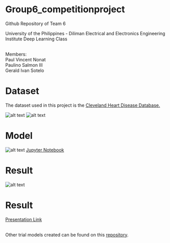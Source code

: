 # Group6_competitionproject

Github Repository of Team 6

University of the Philippines - Diliman Electrical and Electronics Engineering Institute Deep Learning Class

<br> Members:
<br> Paul Vincent Nonat
<br> Paulino Salmon III
<br> Gerald Ivan Sotelo

# Dataset
The dataset used in this project is the 
[Cleveland Heart Disease Database.](http://archive.ics.uci.edu/ml/datasets/statlog+(heart))

![alt text](https://github.com/paul028/Group6_competitionproject/blob/master/data1.png)
![alt text](https://github.com/paul028/Group6_competitionproject/blob/master/data.png)

# Model
![alt text](https://github.com/paul028/Group6_competitionproject/blob/master/model.PNG)
[Jupyter Notebook](https://github.com/paul028/Group6_competitionproject/blob/master/model7.ipynb)
# Result

![alt text](https://github.com/paul028/Group6_competitionproject/blob/master/output.png)

# Result
[Presentation Link](https://docs.google.com/presentation/d/1Dod3dAaCxlER1MniDv-eGVfuJ_8eAOy8/edit#slide=id.p1)

<br> Other trial models created can be found on this [repository](https://github.com/paul028/MachineLearningWithaHeart).

